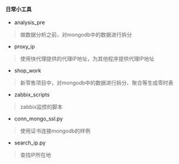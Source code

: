 #### 日常小工具

* analysis_pre
> 做数据分析之前，对mongodb中的数据进行拆分

* proxy_ip
> 使用快代理提供的代理IP地址，为其他程序提供代理IP地址

* shop_work
> 新零售项目中，对mongodb中的数据进行拆分、聚合等生成零时表

* zabbix_scripts
> zabbix监控的脚本

* conn_mongo_ssl.py
> 使用证书连接mongodb的样例

* search_ip.py
> 查找IP所在地
